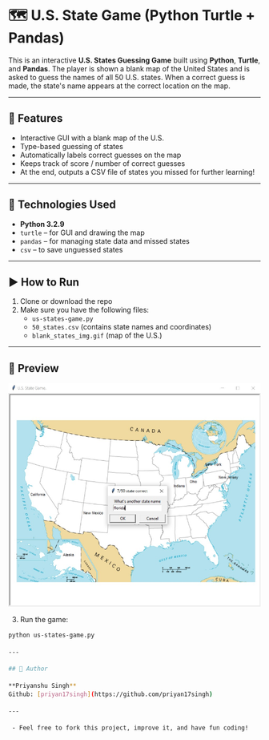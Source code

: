 # 🗺️ U.S. State Game (Python Turtle + Pandas)

This is an interactive **U.S. States Guessing Game** built using **Python**, **Turtle**, and **Pandas**. The player is shown a blank map of the United States and is asked to guess the names of all 50 U.S. states. When a correct guess is made, the state's name appears at the correct location on the map.

---

## 🎯 Features

- Interactive GUI with a blank map of the U.S.
- Type-based guessing of states
- Automatically labels correct guesses on the map
- Keeps track of score / number of correct guesses
- At the end, outputs a CSV file of states you missed for further learning!

---

## 🧰 Technologies Used

- **Python 3.2.9**
- `turtle` – for GUI and drawing the map
- `pandas` – for managing state data and missed states
- `csv` – to save unguessed states

---

## ▶️ How to Run

1. Clone or download the repo
2. Make sure you have the following files:
   - `us-states-game.py`
   - `50_states.csv` (contains state names and coordinates)
   - `blank_states_img.gif` (map of the U.S.)

---

## 📸 Preview

![Game Screenshot](us-state-game.jpg)

3. Run the game:

```bash
python us-states-game.py

---

## 👤 Author

**Priyanshu Singh**
Github: [priyan17singh](https://github.com/priyan17singh)

---

 - Feel free to fork this project, improve it, and have fun coding!
